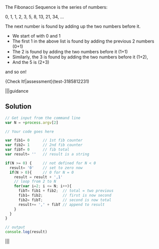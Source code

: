 The Fibonacci Sequence is the series of numbers:

0, 1, 1, 2, 3, 5, 8, 13, 21, 34, ...

The next number is found by adding up the two numbers before it.

- We start of with 0 and 1
- The first 1 in the above list is found by adding the previous 2 numbers (0+1)
- The 2 is found by adding the two numbers before it (1+1)
- Similarly, the 3 is found by adding the two numbers before it (1+2),
- And the 5 is (2+3)

and so on!

{Check It!|assessment}(test-3185812231)

|||guidance
## Solution
```javascript
// Get input from the command line
var N = +process.argv[2]

// Your code goes here

var fib1= 0      // 1st fib counter
var fib2= 1      // 2nd fib counter
var fibT= 0      // fib total
var result= ''   // result is a string

if(N >= 0) {     // not defined for N < 0
  result= '0'    // set to zero now
  if(N > 0){     // 0 for N = 0
    result = result + ',1'
    // loop from 2 to N
    for(var i=2; i <= N; i++){ 
      fibT= fib1 + fib2;  // total = two previous 
      fib1= fib2;         // first is now second
      fib2= fibT;         // second is now total
      result+= ',' + fibT // append to result 
    }
  }
}

// output
console.log(result)
```
|||